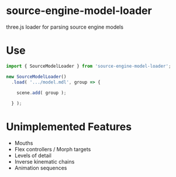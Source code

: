 # source-engine-model-loader

three.js loader for parsing source engine models

# Use

```js
import { SourceModelLoader } from 'source-engine-model-loader';

new SourceModelLoader()
  .load( '.../model.mdl', group => {
	
    scene.add( group );

  } );
```

# Unimplemented Features
- Mouths
- Flex controllers / Morph targets
- Levels of detail
- Inverse kinematic chains
- Animation sequences
